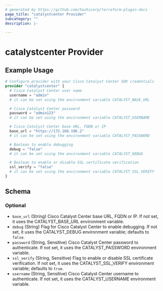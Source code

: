 ```yaml
---
# generated by https://github.com/hashicorp/terraform-plugin-docs
page_title: "catalystcenter Provider"
subcategory: ""
description: |-
  
---
```


# catalystcenter Provider



## Example Usage

```terraform
# Configure provider with your Cisco Catalyst Center SDK credentials
provider "catalystcenter" {
  # Cisco Catalyst Center user name
  username = "admin"
  # it can be set using the environment variable CATALYST_BASE_URL

  # Cisco Catalyst Center password
  password = "admin123"
  # it can be set using the environment variable CATALYST_USERNAME

  # Cisco Catalyst Center base URL, FQDN or IP
  base_url = "https://172.168.196.2"
  # it can be set using the environment variable CATALYST_PASSWORD

  # Boolean to enable debugging
  debug = "false"
  # it can be set using the environment variable CATALYST_DEBUG

  # Boolean to enable or disable SSL certificate verification
  ssl_verify = "false"
  # it can be set using the environment variable CATALYST_SSL_VERIFY
}
```

<!-- schema generated by tfplugindocs -->
## Schema

### Optional

- `base_url` (String) Cisco Catalyst Center base URL, FQDN or IP. If not set, it uses the CATALYST_BASE_URL environment variable.
- `debug` (String) Flag for Cisco Catalyst Center to enable debugging. If not set, it uses the CATALYST_DEBUG environment variable; defaults to `false`.
- `password` (String, Sensitive) Cisco Catalyst Center password to authenticate. If not set, it uses the CATALYST_PASSWORD environment variable.
- `ssl_verify` (String, Sensitive) Flag to enable or disable SSL certificate verification. If not set, it uses the CATALYST_SSL_VERIFY environment variable; defaults to `true`.
- `username` (String, Sensitive) Cisco Catalyst Center username to authenticate. If not set, it uses the CATALYST_USERNAME environment variable.
